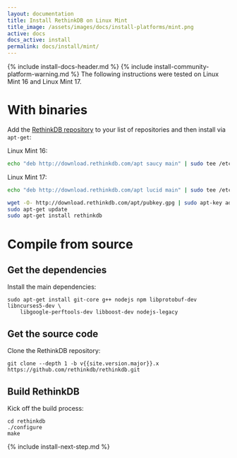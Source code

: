 ```yaml
---
layout: documentation
title: Install RethinkDB on Linux Mint
title_image: /assets/images/docs/install-platforms/mint.png
active: docs
docs_active: install
permalink: docs/install/mint/
---
```

{% include install-docs-header.md %}
{% include install-community-platform-warning.md %}
The following instructions were tested on Linux Mint 16 and Linux Mint 17.

# With binaries #
Add the [RethinkDB repository](http://download.rethinkdb.com/apt) to your list of
repositories and then install via `apt-get`:

Linux Mint 16:
```bash
echo "deb http://download.rethinkdb.com/apt saucy main" | sudo tee /etc/apt/sources.list.d/rethinkdb.list
```

Linux Mint 17:
```bash
echo "deb http://download.rethinkdb.com/apt lucid main" | sudo tee /etc/apt/sources.list.d/rethinkdb.list
```

```bash
wget -O- http://download.rethinkdb.com/apt/pubkey.gpg | sudo apt-key add -
sudo apt-get update
sudo apt-get install rethinkdb
```


# Compile from source #

## Get the dependencies ##
Install the main dependencies:

```
sudo apt-get install git-core g++ nodejs npm libprotobuf-dev libncurses5-dev \
    libgoogle-perftools-dev libboost-dev nodejs-legacy
```

## Get the source code ##
Clone the RethinkDB repository:

```
git clone --depth 1 -b v{{site.version.major}}.x https://github.com/rethinkdb/rethinkdb.git
```

## Build RethinkDB ##

Kick off the build process:

```
cd rethinkdb
./configure
make
```

{% include install-next-step.md %}
